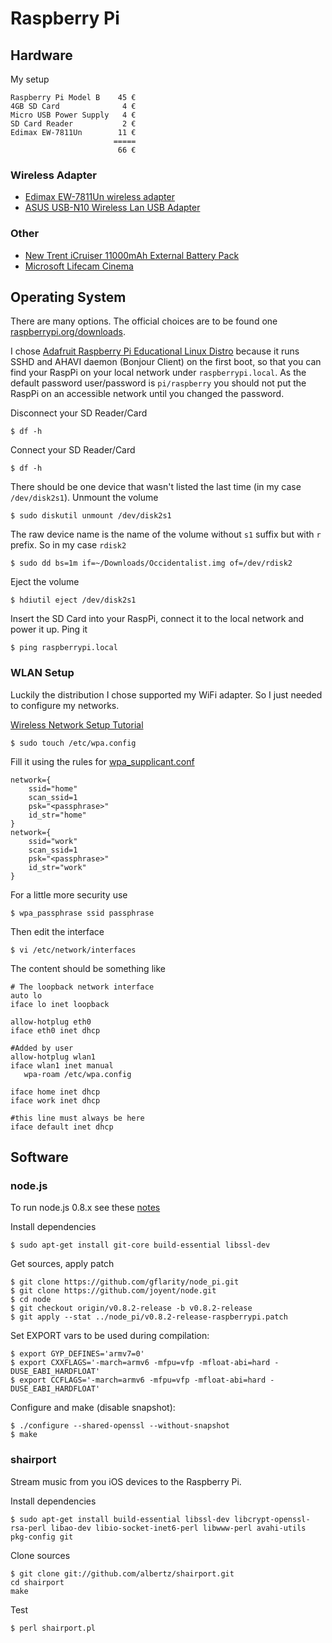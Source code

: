 # Raspberry Pi #

## Hardware ##

My setup

	Raspberry Pi Model B 	45 €
	4GB SD Card			 	 4 €
	Micro USB Power Supply   4 €
	SD Card Reader			 2 €
	Edimax EW-7811Un		11 €
						   =====
						    66 €

### Wireless Adapter ###

- [Edimax EW-7811Un wireless adapter](http://www.edimax.com/en/produce_detail.php?pd_id=347&pl1_id=1&pl2_id=44) 
- [ASUS USB-N10 Wireless Lan USB Adapter](http://www.asus.de/Networks/Wireless_Adapters/USBN10/)

### Other ###

- [New Trent iCruiser 11000mAh External Battery Pack](http://www.amazon.com/dp/B003ZBZ64Q?tag=lavivastore-20)
- [Microsoft Lifecam Cinema](http://www.microsoft.com/hardware/en-us/p/lifecam-cinema)

## Operating System ##

There are many options. The official choices are to be found one [raspberrypi.org/downloads](http://www.raspberrypi.org/downloads).

I chose [Adafruit Raspberry Pi Educational Linux Distro](http://learn.adafruit.com/adafruit-raspberry-pi-educational-linux-distro/occidentalis-v0-dot-1) because it runs SSHD and AHAVI daemon (Bonjour Client) on the first boot, so that you can find your RaspPi on your local network under `raspberrypi.local`. As the default password user/password is `pi/raspberry` you should not put the RaspPi on an accessible network until you changed the password.

Disconnect your SD Reader/Card

	$ df -h

Connect your SD Reader/Card
	
	$ df -h

There should be one device that wasn't listed the last time (in my case	`/dev/disk2s1`). Unmount the volume

	$ sudo diskutil unmount /dev/disk2s1

The raw device name is the name of the volume without `s1` suffix but with `r` prefix. So in my case `rdisk2`

	$ sudo dd bs=1m if=~/Downloads/Occidentalist.img of=/dev/rdisk2

Eject the volume

	$ hdiutil eject /dev/disk2s1

Insert the SD Card into your RaspPi, connect it to the local network and power it up. Ping it

	$ ping raspberrypi.local

### WLAN Setup ###

Luckily the distribution I chose supported my WiFi adapter. So I just needed to configure my networks.

[Wireless Network Setup Tutorial](http://www.raspberrypi-tutorials.co.uk/set-raspberry-pi-wireless-network/) 

	$ sudo touch /etc/wpa.config

Fill it using the rules for [wpa_supplicant.conf](http://www.daemon-systems.org/man/wpa_supplicant.conf.5.html)

	network={
		ssid="home"
		scan_ssid=1
		psk="<passphrase>"
		id_str="home"
	}
	network={
		ssid="work"
		scan_ssid=1
		psk="<passphrase>"
		id_str="work"
	}

For a little more security use

	$ wpa_passphrase ssid passphrase

Then edit the interface

	$ vi /etc/network/interfaces

The content should be something like

	# The loopback network interface
	auto lo
	iface lo inet loopback

	allow-hotplug eth0
	iface eth0 inet dhcp

	#Added by user
	allow-hotplug wlan1
	iface wlan1 inet manual
	   wpa-roam /etc/wpa.config

	iface home inet dhcp
	iface work inet dhcp

	#this line must always be here
	iface default inet dhcp

## Software ##

### node.js ###

To run node.js 0.8.x see these [notes](https://github.com/nneves/R2C2_WebInterface/blob/master/specs/Compile_RaspberryPi_NodeV0.8.x.md)

Install dependencies

	$ sudo apt-get install git-core build-essential libssl-dev

Get sources, apply patch

	$ git clone https://github.com/gflarity/node_pi.git
	$ git clone https://github.com/joyent/node.git
	$ cd node
	$ git checkout origin/v0.8.2-release -b v0.8.2-release
	$ git apply --stat ../node_pi/v0.8.2-release-raspberrypi.patch

Set EXPORT vars to be used during compilation:

	$ export GYP_DEFINES='armv7=0'
	$ export CXXFLAGS='-march=armv6 -mfpu=vfp -mfloat-abi=hard -DUSE_EABI_HARDFLOAT'
	$ export CCFLAGS='-march=armv6 -mfpu=vfp -mfloat-abi=hard -DUSE_EABI_HARDFLOAT'

Configure and make (disable snapshot):

	$ ./configure --shared-openssl --without-snapshot
	$ make

### shairport ###

Stream music from you iOS devices to the Raspberry Pi. 

Install dependencies

	$ sudo apt-get install build-essential libssl-dev libcrypt-openssl-rsa-perl libao-dev libio-socket-inet6-perl libwww-perl avahi-utils pkg-config git

Clone sources

	$ git clone git://github.com/albertz/shairport.git
	cd shairport
	make

Test 
	
	$ perl shairport.pl